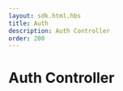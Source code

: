 ```yaml
---
layout: sdk.html.hbs
title: Auth
description: Auth Controller
order: 200
---
```


# Auth Controller

